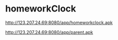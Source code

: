 # homeworkClock
http://123.207.24.69:8080/app/homeworkclock.apk

http://123.207.24.69:8080/app/parent.apk

